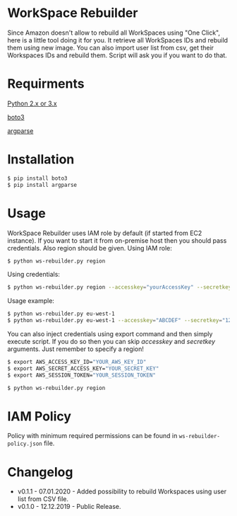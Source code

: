 # WorkSpace Rebuilder
Since Amazon doesn't allow to rebuild all WorkSpaces using "One Click", here is a little tool doing it for you. It retrieve all WorkSpaces IDs and rebuild them using new image. You can also import user list from csv, get their Workspaces IDs and rebuild them. Script will ask you if you want to do that.
# Requirments
[Python 2.x or 3.x](https://www.python.org/downloads/)

[boto3](https://boto3.readthedocs.io/en/latest/)

[argparse](https://docs.python.org/3/library/argparse.html)

# Installation
```sh
$ pip install boto3
$ pip install argparse
```
# Usage
WorkSpace Rebuilder uses IAM role by default (if started from EC2 instance). If you want to start it from on-premise host then you should pass credentials. Also region should be given.
Using IAM role:
```sh
$ python ws-rebuilder.py region
```
Using credentials:
```sh
$ python ws-rebuilder.py region --accesskey="yourAccessKey" --secretkey="yourSecretKey"
```
Usage example:
```sh
$ python ws-rebuilder.py eu-west-1
$ python ws-rebuilder.py eu-west-1 --accesskey="ABCDEF" --secretkey="123456"
```
You can also inject credentials using export command and then simply execute script. If you do so then you can skip *accesskey* and *secretkey* arguments. Just remember to specify a region!
```sh
$ export AWS_ACCESS_KEY_ID="YOUR_AWS_KEY_ID"
$ export AWS_SECRET_ACCESS_KEY="YOUR_SECRET_KEY"
$ export AWS_SESSION_TOKEN="YOUR_SESSION_TOKEN"

$ python ws-rebuilder.py region
```
# IAM Policy
Policy with minimum required permissions can be found in `ws-rebuilder-policy.json` file.

# Changelog
- v0.1.1 - 07.01.2020 - Added possibility to rebuild Workspaces using user list from CSV file.
- v0.1.0 - 12.12.2019 - Public Release.